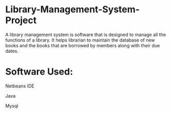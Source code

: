 # Library-Management-System-Project

A library management system is software that is designed to manage all the functions of a library. It helps librarian to maintain the database of new books and the books that are borrowed by members along with their due dates.


# Software Used:
Netbeans IDE

Java

Mysql


